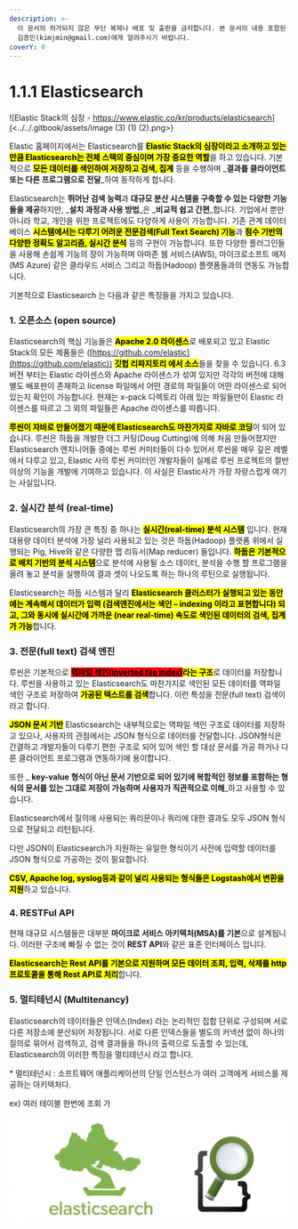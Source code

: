 ```yaml
---
description: >-
  이 문서의 허가되지 않은 무단 복제나 배포 및 출판을 금지합니다. 본 문서의 내용 포함된 자료를 인용하고자 하는 경우 출처를 명시하고
  김종민(kimjmin@gmail.com)에게 알려주시기 바랍니다.
coverY: 0
---
```


# 1.1.1 Elasticsearch

![Elastic Stack의 심장 - https://www.elastic.co/kr/products/elasticsearch](<../../.gitbook/assets/image (3) (1) (2).png>)

Elastic 홈페이지에서는 Elasticsearch를 <mark style="background-color:yellow;">**Elastic Stack의 심장이라고 소개하고 있는 만큼 Elasticsearch는 전체 스택의 중심이며 가장 중요한 역할**</mark>을 하고 있습니다. 기본적으로 <mark style="background-color:yellow;">**모든 데이터를 색인하여 저장하고 검색, 집계**</mark> 등을 수행하며 _**결과를 클라이언트 또는 다른 프로그램으로 전달**_하여 동작하게 합니다.

Elasticsearch는 **뛰어난 검색 능력**과 **대규모 분산 시스템을 구축할 수 있는 다양한 기능들을 제공**하지만, _**설치 과정과 사용 방법**_은 _**비교적 쉽고 간편**_합니다. 기업에서 뿐만 아니라 학교, 개인을 위한 프로젝트에도 다양하게 사용이 가능합니다. 기존 관계 데이터베이스 <mark style="background-color:yellow;">**시스템에서는 다루기 어려운 전문검색(Full Text Search) 기능**</mark>과 <mark style="background-color:yellow;">**점수 기반의 다양한 정확도 알고리즘, 실시간 분석**</mark> 등의 구현이 가능합니다. 또한 다양한 플러그인들을 사용해 손쉽게 기능의 장이 가능하며 아마존 웹 서비스(AWS), 마이크로소프트 애저(MS Azure) 같은 클라우드 서비스 그리고 하둡(Hadoop) 플랫폼들과의 연동도 가능합니다.

기본적으로 Elasticsearch 는 다음과 같은 특징들을 가지고 있습니다.

### 1. 오픈소스 (open source)

Elasticsearch의 핵심 기능들은 <mark style="background-color:yellow;">**Apache 2.0 라이센스**</mark>로 배포되고 있고 Elastic Stack의 모든 제품들은 ([https://github.com/elastic](https://github.com/elastic)) <mark style="background-color:yellow;">**깃헙 리파지토리 에서 소스**</mark>들을 찾을 수 있습니다. 6.3 버전 부터는 Elastic 라이센스와 Apache 라이센스가 섞여 있지만 각각의 버전에 대해 별도 배포판이 존재하고 license 파일에서 어떤 경로의 파일들이 어떤 라이센스로 되어 있는지 확인이 가능합니다. 현재는 x-pack 디렉토리 아래 있는 파일들만이 Elastic 라이센스를 따르고 그 외의 파일들은 Apache 라이센스를 따릅니다.

<mark style="background-color:yellow;">**루씬이 자바로 만들어졌기 때문에 Elasticsearch도 마찬가지로 자바로 코딩**</mark>이 되어 있습니다. 루씬은 하둡을 개발한 더그 커팅(Doug Cutting)에 의해 처음 만들어졌지만 Elasticsearch 엔지니어들 중에는 루씬 커미터들이 다수 있어서 루씬을 매우 깊은 레벨에서 다루고 있고, Elastic 사의 루씬 커미터인 개발자들이 실제로 루씬 프로젝트의 절반 이상의 기능을 개발에 기여하고 있습니다. 이 사실은 Elastic사가 가장 자랑스럽게 여기는 사실입니다.

### 2. 실시간 분석 (real-time)

Elasticsearch의 가장 큰 특징 중 하나는 <mark style="background-color:yellow;">**실시간(real-time) 분석 시스템**</mark> 입니다. 현재 대용량 데이터 분석에 가장 널리 사용되고 있는 것은 하둡(Hadoop) 플랫폼 위에서 실행되는 Pig, Hive와 같은 다양한 맵 리듀서(Map reducer) 들입니다. <mark style="background-color:yellow;">**하둡은 기본적으로 배치 기반의 분석 시스템**</mark>으로 분석에 사용될 소스 데이터, 분석을 수행 할 프로그램을 올려 놓고 분석을 실행하여 결과 셋이 나오도록 하는 하나의 루틴으로 실행됩니다.

Elasticsearch는 하둡 시스템과 달리 <mark style="background-color:yellow;">**Elasticsearch 클러스터가 실행되고 있는 동안에는 계속해서 데이터가 입력 (검색엔진에서는 색인 – indexing 이라고 표현합니다) 되고, 그와 동시에 실시간에 가까운 (near real-time) 속도로 색인된 데이터의 검색, 집계가 가능**</mark>합니다.

### 3. 전문(full text) 검색 엔진

루씬은 기본적으로 [<mark style="background-color:red;">**역파일 색인(inverted file index)**</mark>](../../06-text-analysis/6.1-indexing-data.md)<mark style="background-color:yellow;">**라는 구조**</mark>로 데이터를 저장합니다. 루씬을 사용하고 있는 Elasticsearch도 마찬가지로 색인된 모든 데이터를 역파일 색인 구조로 저장하여 <mark style="background-color:yellow;">**가공된 텍스트를 검색**</mark>합니다. 이런 특성을 전문(full text) 검색이라고 합니다.

<mark style="background-color:yellow;">**JSON 문서 기반**</mark> Elasticsearch는 내부적으로는 역파일 색인 구조로 데이터를 저장하고 있으나, 사용자의 관점에서는 JSON 형식으로 데이터를 전달합니다. JSON형식은 간결하고 개발자들이 다루기 편한 구조로 되어 있어 색인 할 대상 문서를 가공 하거나 다른 클라이언트 프로그램과 연동하기에 용이합니다.

또한 _ **key-value 형식이 아닌 문서 기반으로 되어 있기에 복합적인 정보를 포함하는 형식의 문서를 있는 그대로 저장이 가능하며 사용자가 직관적으로 이해**_하고 사용할 수 있습니다.&#x20;

Elasticsearch에서 질의에 사용되는 쿼리문이나 쿼리에 대한 결과도 모두 JSON 형식으로 전달되고 리턴됩니다.

다만 JSON이 Elasticsearch가 지원하는 유일한 형식이기 사전에 입력할 데이터를 JSON 형식으로 가공하는 것이 필요합니다.&#x20;

<mark style="background-color:yellow;">**CSV, Apache log, syslog등과 같이 널리 사용되는 형식들은 Logstash에서 변환을 지원**</mark>하고 있습니다.

### 4. RESTFul API

현재 대규모 시스템들은 대부분 **마이크로 서비스 아키텍처(MSA)를 기본**으로 설계됩니다. 이러한 구조에 빠질 수 없는 것이 **REST API**와 같은 표준 인터페이스 입니다.&#x20;

<mark style="background-color:yellow;">**Elasticsearch는 Rest API를 기본으로 지원하며 모든 데이터 조회, 입력, 삭제를 http 프로토콜을 통해 Rest API로 처리**</mark>합니다.

### 5. 멀티테넌시 (Multitenancy)

Elasticsearch의 데이터들은 인덱스(Index) 라는 논리적인 집합 단위로 구성되며 서로 다른 저장소에 분산되어 저장됩니다. 서로 다른 인덱스들을 별도의 커넥션 없이 하나의 질의로 묶어서 검색하고, 검색 결과들을 하나의 출력으로 도출할 수 있는데, Elasticsearch의 이러한 특징을 멀티테넌시 라고 합니다.

\* 멀티테넌시 : 소프트웨어 애플리케이션의 단일 인스턴스가 여러 고객에게 서비스를 제공하는 아키텍처다.

ex) 여러 테이블 한번에 조회 가



![Elasticsearch 의 옛 로고들](<../../.gitbook/assets/image (1) (1) (1).png>)
